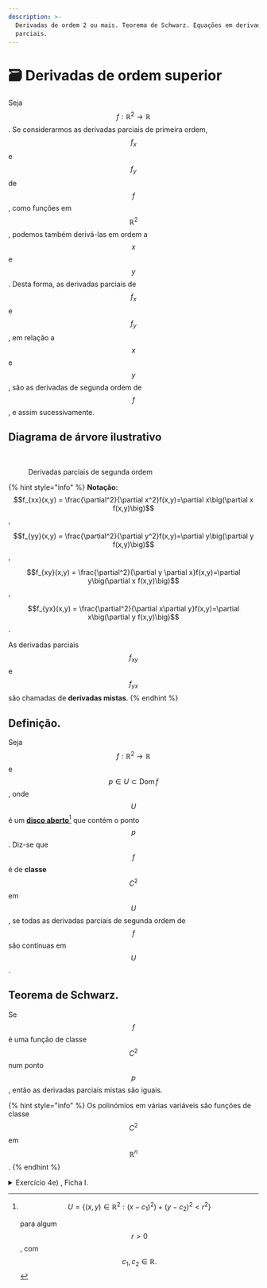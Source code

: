 ```yaml
---
description: >-
  Derivadas de ordem 2 ou mais. Teorema de Schwarz. Equações em derivadas
  parciais.
---
```


# 🗃️ Derivadas de ordem superior

Seja $$f:\mathbb{R}^2\to\mathbb{R}$$. Se considerarmos as derivadas parciais de primeira ordem, $$f_x$$ e $$f_y$$  de $$f$$,  como funções em $$\mathbb{R}^2$$, podemos também derivá-las em ordem a $$x$$ e $$y$$. Desta forma, as derivadas parciais de $$f_x$$e $$f_y$$, em relação a $$x$$ e $$y$$, são as derivadas de segunda ordem de $$f$$, e assim sucessivamente.&#x20;

## Diagrama de árvore ilustrativo

<figure><img src=".gitbook/assets/Captura de ecrã 2024-02-20, às 04.42.27.png" alt="" width="375"><figcaption><p>Derivadas parciais de segunda ordem</p></figcaption></figure>

{% hint style="info" %}
**Notação:**  $$f_{xx}(x,y) = \frac{\partial^2}{\partial x^2}f(x,y)=\partial x\big(\partial x f(x,y)\big)$$ ,&#x20;

$$f_{yy}(x,y) = \frac{\partial^2}{\partial y^2}f(x,y)=\partial y\big(\partial y f(x,y)\big)$$,&#x20;

$$f_{xy}(x,y) = \frac{\partial^2}{\partial y \partial x}f(x,y)=\partial y\big(\partial x f(x,y)\big)$$,&#x20;

$$f_{yx}(x,y) = \frac{\partial^2}{\partial x\partial y}f(x,y)=\partial x\big(\partial y f(x,y)\big)$$.

As derivadas parciais $$f_{xy}$$ e $$f_{yx}$$ são chamadas de **derivadas mistas**.
{% endhint %}

## Definição.&#x20;

Seja $$f:\mathbb{R}^2\to\mathbb{R}$$ e $$p\in U\subset\operatorname{Dom}f$$, onde $$U$$ é um [**disco aberto**](#user-content-fn-1)[^1] que contém o ponto $$p$$. Diz-se que $$f$$ é de **classe** $$C^2$$ em $$U$$, se todas as derivadas parciais de segunda ordem de $$f$$ são contínuas em $$U$$.

## Teorema de Schwarz.&#x20;

Se $$f$$ é uma função de classe $$C^2$$ num ponto $$p$$, então as derivadas parciais mistas são iguais.

{% hint style="info" %}
Os polinómios em várias variáveis são funções de classe $$C^2$$ em $$\mathbb{R}^n$$.&#x20;
{% endhint %}

<details>

<summary>Exercício 4e) , Ficha I.</summary>

Calcule as derivadas parciais de segunda ordem de $$f(x,y)=\ln(x^2y^2)$$.

***

Note-se que $$x\neq 0$$ e $$y\neq 0$$ para que $$f$$ esteja bem definida. Dito isto, temos que

$$\partial_xf=\frac{2xy^2}{x^2y^2}=\frac{2}{x}$$   ,   $$\partial_yf(x,y)=\frac{2x^2y}{x^2y^2}=\frac{2}{y}$$.

$$\partial_x\partial_xf(x,y)=-\frac{2}{x^2}$$   ,   $$\partial_y\partial_yf(x,y)=-\frac{2}{y^2}$$.

$$\partial_y\partial_xf(x,y)=0$$   ,   $$\partial_x\partial_yf(x,y)=0$$.

</details>

[^1]: $$U=\big\{(x,y)\in\mathbb{R}^2: (x-c_1)^2)+(y-c_2)^2<r^2\big\}$$

    para algum $$r>0$$, com $$c_1, c_2\in\mathbb{R}.$$
